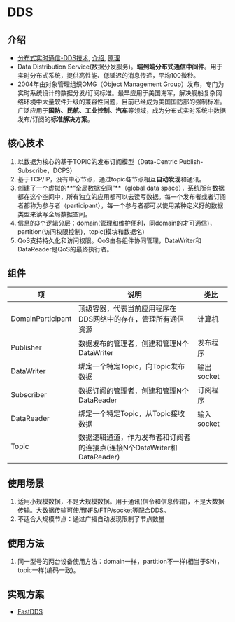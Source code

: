 # DDS
## 介绍
* [分布式实时通信-DDS技术](https://zhuanlan.zhihu.com/p/192981171), [介绍](https://blog.csdn.net/DDS_CSIT/article/details/104607476), [原理](https://keyou.github.io/blog/2020/09/21/dds-middleware/)
* Data Distribution Service(数据分发服务)。**端到端分布式通信中间件**。用于实时分布式系统，提供高性能、低延迟的消息传递，平均100微秒。
* 2004年由对象管理组织OMG（Object Management Group）发布，专门为实时系统设计的数据分发/订阅标准。最早应用于美国海军，解决舰船复杂网络环境中大量软件升级的兼容性问题，目前已经成为美国国防部的强制标准。广泛应用于**国防、民航、工业控制、汽车**等领域，成为分布式实时系统中数据发布/订阅的**标准解决方案**。

## 核心技术
1. 以数据为核心的基于TOPIC的发布订阅模型（Data-Centric Publish-Subscribe，DCPS）
1. 基于TCP/IP，没有中心节点，通过topic各节点相互**自动发现**和通讯。
1. 创建了一个虚拟的**“全局数据空间”**（global data space），系统所有数据都在这个空间中，所有独立的应用都可以去读写数据。每一个发布者或者订阅者都称为参与者（participant），每一个参与者都可以使用某种定义好的数据类型来读写全局数据空间。
1. 信息的3个逻辑分层：domain(管理和维护便利，同domain的才可通信)，partition(访问权限控制)，topic(模块和数据名)
1. QoS支持持久化和访问权限。QoS由各组件协同管理，DataWriter和DataReader是QoS的最终执行者。

## 组件
| 项 | 说明 | 类比 |
| - | - | - |
| DomainParticipant | 顶级容器，代表当前应用程序在DDS网络中的存在，管理所有通信资源 | 计算机 |
| Publisher | 数据发布的管理者，创建和管理N个DataWriter | 发布程序 |
| DataWriter | 绑定一个特定Topic，向Topic发布数据 | 输出socket |
| Subscriber | 数据订阅的管理者，创建和管理N个DataReader | 订阅程序 |
| DataReader | 绑定一个特定Topic，从Topic接收数据 | 输入socket |
| Topic | 数据逻辑通道，作为发布者和订阅者的连接点(连接N个DataWriter和DataReader) |  |

## 使用场景
1. 适用小规模数据，不是大规模数据。用于通讯(信令和信息传输)，不是大数据传输。大数据传输可使用NFS/FTP/socket等配合DDS。
1. 不适合大规模节点：通过广播自动发现限制了节点数量

## 使用方法
1. 同一型号的两台设备使用方法：domain一样，partition不一样(相当于SN)，topic一样(编码一致)。

## 实现方案
* [FastDDS](https://cpp.wangyaqi.cn/#/lib/fastdds)